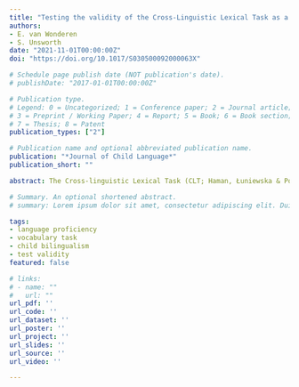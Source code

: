 ```yaml
---
title: "Testing the validity of the Cross-Linguistic Lexical Task as a measure of language proficiency in bilingual children"
authors:
- E. van Wonderen
- S. Unsworth
date: "2021-11-01T00:00:00Z"
doi: "https://doi.org/10.1017/S030500092000063X"

# Schedule page publish date (NOT publication's date).
# publishDate: "2017-01-01T00:00:00Z"

# Publication type.
# Legend: 0 = Uncategorized; 1 = Conference paper; 2 = Journal article;
# 3 = Preprint / Working Paper; 4 = Report; 5 = Book; 6 = Book section;
# 7 = Thesis; 8 = Patent
publication_types: ["2"]

# Publication name and optional abbreviated publication name.
publication: "*Journal of Child Language*"
publication_short: ""

abstract: The Cross-linguistic Lexical Task (CLT; Haman, Łuniewska & Pomiechowska, 2015) is a vocabulary task designed to enable cross-linguistic comparisons both across and within (bilingual) children. In this paper we assessed the validity of the CLT as a measure of language proficiency in bilingual children, by determining the extent to which (i) age-matched, monolingual Spanish-speaking and Dutch-speaking children obtained similar scores, (ii) the CLT correlated with other measures of language proficiency in monolingual and bilingual children, and (iii) whether the factors underlying the CLT's construction, i.e., target words’ estimated Age of Acquisition and Complexity Index, were predictive of children's scores. Our results showed that, while the CLT correlated with other measures and is therefore a valid means of tapping into language proficiency, caution is required when using it to compare children's language proficiency cross-linguistically, as scores for Dutch-speaking and Spanish-speaking monolinguals sometimes differed.

# Summary. An optional shortened abstract.
# summary: Lorem ipsum dolor sit amet, consectetur adipiscing elit. Duis posuere tellus ac convallis placerat. Proin tincidunt magna sed ex sollicitudin condimentum.

tags:
- language proficiency
- vocabulary task
- child bilingualism
- test validity
featured: false

# links:
# - name: ""
#   url: ""
url_pdf: ''
url_code: ''
url_dataset: ''
url_poster: ''
url_project: ''
url_slides: ''
url_source: ''
url_video: ''

---
```





